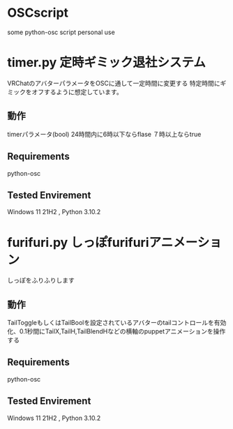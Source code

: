 # OSCscript
some python-osc script personal use

# timer.py 定時ギミック退社システム
VRChatのアバターパラメータをOSCに通して一定時間に変更する 特定時間にギミックをオフするように想定しています。
## 動作
timerパラメータ(bool) 24時間内に6時以下ならflase ７時以上ならtrue
## Requirements
python-osc
## Tested Envirement
Windows 11 21H2 , Python 3.10.2

# furifuri.py しっぽfurifuriアニメーション
しっぽをふりふりします
## 動作
TailToggleもしくはTailBoolを設定されているアバターのtailコントロールを有効化、0.1秒間にTailX,TailH,TailBlendHなどの横軸のpuppetアニメーションを操作する
## Requirements
python-osc
## Tested Envirement
Windows 11 21H2 , Python 3.10.2



